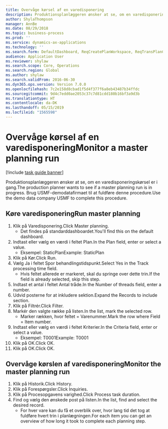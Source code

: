 ```yaml
---
title: Overvåge kørsel af en varedisponering
description: Produktionsplanlæggeren ønsker at se, om en varedisponeringskørsel er i gang.
author: ShylaThompson
manager: AnnBe
ms.date: 08/29/2018
ms.topic: business-process
ms.prod: ''
ms.service: dynamics-ax-applications
ms.technology: ''
ms.search.form: DefaultDashboard, ReqCreatePlanWorkspace, ReqTransPlanCard, SysQueryForm, InventItemIdLookupSimple, ReqLog, ReqProcessTaskTrace
audience: Application User
ms.reviewer: shylaw
ms.search.scope: Core, Operations
ms.search.region: Global
ms.author: shylaw
ms.search.validFrom: 2016-06-30
ms.dyn365.ops.version: Version 7.0.0
ms.openlocfilehash: 7c2e158d8cbad1f5d4f377f6a8eb43487b34ffdc
ms.sourcegitcommit: 9d4c7edd0ae2053c37c7d81cdd180b16bf3a9d3b
ms.translationtype: HT
ms.contentlocale: da-DK
ms.lasthandoff: 05/15/2019
ms.locfileid: "1565598"
---
```

# <a name="monitor-a-master-planning-run"></a><span data-ttu-id="24863-103">Overvåge kørsel af en varedisponering</span><span class="sxs-lookup"><span data-stu-id="24863-103">Monitor a master planning run</span></span>

[!include [task guide banner](../../includes/task-guide-banner.md)]

<span data-ttu-id="24863-104">Produktionsplanlæggeren ønsker at se, om en varedisponeringskørsel er i gang.</span><span class="sxs-lookup"><span data-stu-id="24863-104">The production planner wants to see if a master planning run is in progress.</span></span> <span data-ttu-id="24863-105">Brug USMF-demodatafirmaet til at fuldføre denne procedure.</span><span class="sxs-lookup"><span data-stu-id="24863-105">Use the demo data company USMF to complete this procedure.</span></span>


## <a name="run-master-planning"></a><span data-ttu-id="24863-106">Køre varedisponering</span><span class="sxs-lookup"><span data-stu-id="24863-106">Run master planning</span></span>
1. <span data-ttu-id="24863-107">Klik på Varedisponering.</span><span class="sxs-lookup"><span data-stu-id="24863-107">Click Master planning.</span></span>
    * <span data-ttu-id="24863-108">Det findes på standarddashboardet.</span><span class="sxs-lookup"><span data-stu-id="24863-108">You'll find this on the default dashboard.</span></span>  
2. <span data-ttu-id="24863-109">Indtast eller vælg en værdi i feltet Plan.</span><span class="sxs-lookup"><span data-stu-id="24863-109">In the Plan field, enter or select a value.</span></span>
    * <span data-ttu-id="24863-110">Eksempel: StaticPlan</span><span class="sxs-lookup"><span data-stu-id="24863-110">Example: StaticPlan</span></span>  
3. <span data-ttu-id="24863-111">Klik på Kør.</span><span class="sxs-lookup"><span data-stu-id="24863-111">Click Run.</span></span>
4. <span data-ttu-id="24863-112">Vælg Ja i feltet Spor behandlingstidspunkt.</span><span class="sxs-lookup"><span data-stu-id="24863-112">Select Yes in the Track processing time field.</span></span>
    * <span data-ttu-id="24863-113">Hvis feltet allerede er markeret, skal du springe over dette trin.</span><span class="sxs-lookup"><span data-stu-id="24863-113">If the field is already selected, skip this step.</span></span>  
5. <span data-ttu-id="24863-114">Indtast et antal i feltet Antal tråde.</span><span class="sxs-lookup"><span data-stu-id="24863-114">In the Number of threads field, enter a number.</span></span>
6. <span data-ttu-id="24863-115">Udvid posterne for at inkludere sektion.</span><span class="sxs-lookup"><span data-stu-id="24863-115">Expand the Records to include section.</span></span>
7. <span data-ttu-id="24863-116">Klik på Filtrér.</span><span class="sxs-lookup"><span data-stu-id="24863-116">Click Filter.</span></span>
8. <span data-ttu-id="24863-117">Markér den valgte række på listen.</span><span class="sxs-lookup"><span data-stu-id="24863-117">In the list, mark the selected row.</span></span>
    * <span data-ttu-id="24863-118">Marker rækken, hvor feltet = Varenummer.</span><span class="sxs-lookup"><span data-stu-id="24863-118">Mark the row where Field = Item number.</span></span>  
9. <span data-ttu-id="24863-119">Indtast eller vælg en værdi i feltet Kriterier.</span><span class="sxs-lookup"><span data-stu-id="24863-119">In the Criteria field, enter or select a value.</span></span>
    * <span data-ttu-id="24863-120">Eksempel: T0001</span><span class="sxs-lookup"><span data-stu-id="24863-120">Example: T0001</span></span>  
10. <span data-ttu-id="24863-121">Klik på OK.</span><span class="sxs-lookup"><span data-stu-id="24863-121">Click OK.</span></span>
11. <span data-ttu-id="24863-122">Klik på OK.</span><span class="sxs-lookup"><span data-stu-id="24863-122">Click OK.</span></span>

## <a name="monitor-the-master-planning-run"></a><span data-ttu-id="24863-123">Overvåge kørslen af varedisponering</span><span class="sxs-lookup"><span data-stu-id="24863-123">Monitor the master planning run</span></span>
1. <span data-ttu-id="24863-124">Klik på Historik.</span><span class="sxs-lookup"><span data-stu-id="24863-124">Click History.</span></span>
2. <span data-ttu-id="24863-125">Klik på Forespørgsler.</span><span class="sxs-lookup"><span data-stu-id="24863-125">Click Inquiries.</span></span>
3. <span data-ttu-id="24863-126">Klik på Procesopgavens varighed.</span><span class="sxs-lookup"><span data-stu-id="24863-126">Click Process task duration.</span></span>
4. <span data-ttu-id="24863-127">Find og vælg den ønskede post på listen.</span><span class="sxs-lookup"><span data-stu-id="24863-127">In the list, find and select the desired record.</span></span>
    * <span data-ttu-id="24863-128">For hver vare kan du få et overblik over, hvor lang tid det tog at fuldføre hvert trin i planlægningen.</span><span class="sxs-lookup"><span data-stu-id="24863-128">For each item you can get an overview of how long it took to complete each planning step.</span></span>  

